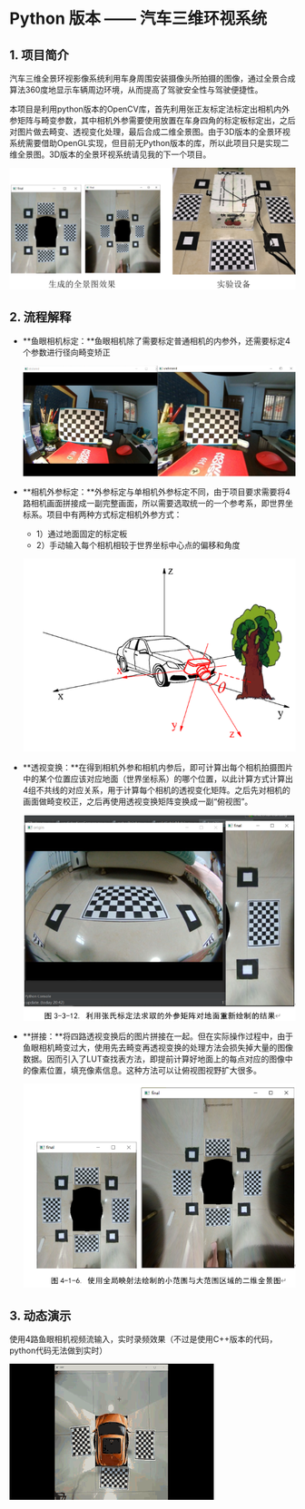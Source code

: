 # Python 版本 —— 汽车三维环视系统

## 1. 项目简介

汽车三维全景环视影像系统利用车身周围安装摄像头所拍摄的图像，通过全景合成算法360度地显示车辆周边环境，从而提高了驾驶安全性与驾驶便捷性。

本项目是利用python版本的OpenCV库，首先利用张正友标定法标定出相机内外参矩阵与畸变参数，其中相机外参需要使用放置在车身四角的标定板标定出，之后对图片做去畸变、透视变化处理，最后合成二维全景图。由于3D版本的全景环视系统需要借助OpenGL实现，但目前无Python版本的库，所以此项目只是实现二维全景图。3D版本的全景环视系统请见我的下一个项目。

![abstract](./docs/abstract.png)

## 2. 流程解释

* **鱼眼相机标定：**鱼眼相机除了需要标定普通相机的内参外，还需要标定4个参数进行径向畸变矫正

  ![calibration](./docs/calibration.png)
  
  

* **相机外参标定：**外参标定与单相机外参标定不同，由于项目要求需要将4路相机画面拼接成一副完整画面，所以需要选取统一的一个参考系，即世界坐标系。项目中有两种方式标定相机外参方式：

  * 1）通过地面固定的标定板
  * 2）手动输入每个相机相较于世界坐标中心点的偏移和角度

  ![coord_convert](./docs/coord_convert.png)

  

* **透视变换：**在得到相机外参和相机内参后，即可计算出每个相机拍摄图片中的某个位置应该对应地面（世界坐标系）的哪个位置，以此计算方式计算出4组不共线的对应关系，用于计算每个相机的透视变化矩阵。之后先对相机的画面做畸变校正，之后再使用透视变换矩阵变换成一副“俯视图”。

  ![perspective](./docs/perspective.png)

  

* **拼接：**将四路透视变换后的图片拼接在一起。但在实际操作过程中，由于鱼眼相机畸变过大，使用先去畸变再透视变换的处理方法会损失掉大量的图像数据。因而引入了LUT查找表方法，即提前计算好地面上的每点对应的图像中的像素位置，填充像素信息。这种方法可以让俯视图视野扩大很多。

  ![final](./docs/final.png)

  

## 3. 动态演示

使用4路鱼眼相机视频流输入，实时录频效果（不过是使用C++版本的代码，python代码无法做到实时）

![dynamic](./docs/dynamic.gif)
